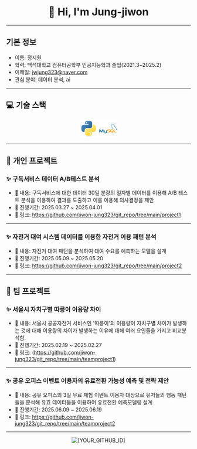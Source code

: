 <h1 align="center">👋 Hi, I'm Jung-jiwon</h1>

---

## 기본 정보

- 이름: 정지원
- 학력: 백석대학교 컴퓨터공학부 인공지능학과 졸업(2021.3~2025.2)
- 이메일: jwjung323@naver.com
- 관심 분야: 데이터 분석, ai

---

## 💻 기술 스택

<p align="center">
  <img src="https://raw.githubusercontent.com/devicons/devicon/master/icons/python/python-original.svg" alt="python" width="50" height="50"/>
  <img src="https://raw.githubusercontent.com/devicons/devicon/master/icons/mysql/mysql-original-wordmark.svg" alt="mysql" width="50" height="50"/>
</p>

---

## 📂 개인 프로젝트

### ✨ 구독서비스 데이터 A/B테스트 분석
- 📄 내용: 구독서비스에 대한 데이터 30일 분량의 일자별 데이터를 이용해 A/B 테스트 분석을 이용하여 결과를 도출하고 이를 이용해 의사결정을 제안
- 📅 진행기간: 2025.03.27 ~ 2025.04.01
- 🔗 링크: https://github.com/jiwon-jung323/git_repo/tree/main/project1

---

### ✨ 자전거 대여 시스템 데이터를 이용한 자전거 이용 패턴 분석
- 📄 내용: 자전거 대여 패턴을 분석하여 대여 수요를 예측하는 모델을 설계
- 📅 진행기간: 2025.05.09 ~ 2025.05.20
- 🔗 링크: https://github.com/jiwon-jung323/git_repo/tree/main/project2

---

## 📂 팀 프로젝트

### ✨ 서울시 자치구별 따릉이 이용량 차이
- 📄 내용: 서울시 공공자전거 서비스인 '따릉이'의 이용량이 자치구별 차이가 발생하는 것에 대해 이용량의 차이가 발생하는 이유에 대해 여러 요인들을 가지고 비교분석함.
- 📅 진행기간: 2025.02.19 ~ 2025.02.27
- 🔗 링크: (https://github.com/jiwon-jung323/git_repo/tree/main/teamproject1)

---

### ✨ 공유 오피스 이벤트 이용자의 유료전환 가능성 예측 및 전략 제안
- 📄 내용: 공유 오피스의 3일 무료 체험 이벤트 이용자 대상으로 유저들의 행동 패턴들을 분석해 유효 데이터들을 이용하여 유료전환 예측모델링 설계 
- 📅 진행기간: 2025.06.09 ~ 2025.06.19
- 🔗 링크: https://github.com/jiwon-jung323/git_repo/tree/main/teamproject2

---

<p align="center">
  <img src="https://github-readme-stats.vercel.app/api?username=[YOUR_GITHUB_ID]&show_icons=true&theme=default" alt="[YOUR_GITHUB_ID]" />
</p>